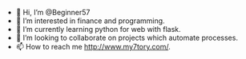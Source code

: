 - 👋 Hi, I’m @Beginner57
- 👀 I’m interested in finance and programming.
- 🌱 I’m currently learning python for web with flask.
- 💞️ I’m looking to collaborate on projects which automate processes.
- 📫 How to reach me http://www.my7tory.com/.

<!---
Beginner57/Beginner57 is a ✨ special ✨ repository because its `README.md` (this file) appears on your GitHub profile.
You can click the Preview link to take a look at your changes.
--->
